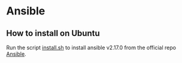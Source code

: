 # Ansible

## How to install on Ubuntu

Run the script [install.sh](https://github.com/leofds/notes/blob/master/ansible/install.sh) to install ansible v2.17.0 from the official repo [Ansible](https://github.com/ansible/ansible).

